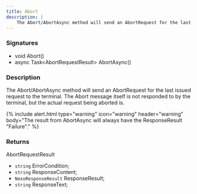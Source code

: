 ```yaml
---
title: Abort
description: |
    The Abort/AbortAsync method will send an AbortRequest for the last issued request to the terminal.
---
```


### Signatures

*   void Abort()
*   async Task\<AbortRequestResult\> AbortAsync()

### Description

The Abort/AbortAsync method will send an AbortRequest for the last issued request to the terminal. The Abort message itself is not responded to by the terminal, but the actual request being aborted is.

{% include alert.html type="warning" icon="warning" header="warning"
body="The result from AbortAsync will always have the ResponseResult \"Failure\"."
%}

### Returns

AbortRequestResult

*   `string` ErrorCondition;
*   `string` ResponseContent;
*   `NexoResponseResult` ResponseResult;
*   `string` ResponseText;
